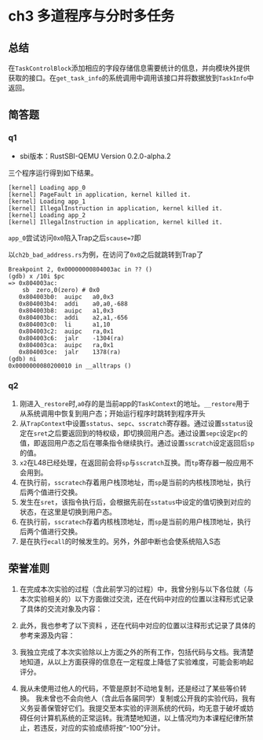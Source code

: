 # ch3 多道程序与分时多任务

## 总结

在`TaskControlBlock`添加相应的字段存储信息需要统计的信息，并向模块外提供获取的接口。在`get_task_info`的系统调用中调用该接口并将数据放到`TaskInfo`中返回。

## 简答题

### q1

- sbi版本：RustSBI-QEMU Version 0.2.0-alpha.2

三个程序运行得到如下结果。

```
[kernel] Loading app_0                                       
[kernel] PageFault in application, kernel killed it.         
[kernel] Loading app_1                                       
[kernel] IllegalInstruction in application, kernel killed it.
[kernel] Loading app_2                                       
[kernel] IllegalInstruction in application, kernel killed it.
```

`app_0`尝试访问`0x0`陷入Trap之后`scause=7`即

以`ch2b_bad_address.rs`为例，在访问了`0x0`之后就跳转到Trap了

```
Breakpoint 2, 0x00000000804003ac in ?? ()
(gdb) x /10i $pc
=> 0x804003ac:
    sb  zero,0(zero) # 0x0
   0x804003b0:  auipc   a0,0x3
   0x804003b4:  addi    a0,a0,-688
   0x804003b8:  auipc   a1,0x3
   0x804003bc:  addi    a2,a1,-656
   0x804003c0:  li      a1,10
   0x804003c2:  auipc   ra,0x1
   0x804003c6:  jalr    -1304(ra)
   0x804003ca:  auipc   ra,0x1
   0x804003ce:  jalr    1378(ra)
(gdb) ni
0x0000000080200010 in __alltraps ()
```

### q2

1. 刚进入`_restore`时,`a0`存的是当前app的`TaskContext`的地址。`__restore`用于从系统调用中恢复到用户态；开始运行程序时跳转到程序开头
2. 从`TrapContext`中设置`sstatus`、`sepc`、`sscratch`寄存器。通过设置`sstatus`设定在`sret`之后要返回到的特权级，即切换回用户态。通过设置`sepc`设定`pc`的值，即返回用户态之后在哪条指令继续执行。通过设置`sscratch`设定返回后`sp`的值。
3. `x2`在L48已经处理，在返回前会将`sp`与`sscratch`互换。而`tp`寄存器一般应用不会用到。
4. 在执行前，`sscratech`存着用户栈顶地址，而`sp`是当前的内核栈顶地址，执行后两个值进行交换。
5. 发生在`sret`，该指令执行后，会根据先前在`sstatus`中设定的值切换到对应的状态，在这里是切换到用户态。
6. 在执行前，`sscratech`存着内核栈顶地址，而`sp`是当前的用户栈顶地址，执行后两个值进行交换。
7. 是在执行`ecall`的时候发生的。另外，外部中断也会使系统陷入S态

## 荣誉准则

1. 在完成本次实验的过程（含此前学习的过程）中，我曾分别与以下各位就（与本次实验相关的）以下方面做过交流，还在代码中对应的位置以注释形式记录了具体的交流对象及内容：

2. 此外，我也参考了以下资料 ，还在代码中对应的位置以注释形式记录了具体的参考来源及内容：

3. 我独立完成了本次实验除以上方面之外的所有工作，包括代码与文档。我清楚地知道，从以上方面获得的信息在一定程度上降低了实验难度，可能会影响起评分。

4. 我从未使用过他人的代码，不管是原封不动地复制，还是经过了某些等价转换。 我未曾也不会向他人（含此后各届同学）复制或公开我的实验代码，我有义务妥善保管好它们。我提交至本实验的评测系统的代码，均无意于破坏或妨碍任何计算机系统的正常运转。我清楚地知道，以上情况均为本课程纪律所禁止，若违反，对应的实验成绩将按“-100”分计。






